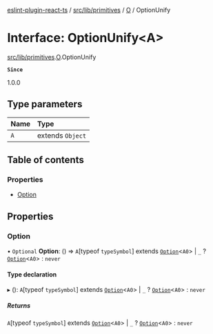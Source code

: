 [eslint-plugin-react-ts](../README.md) / [src/lib/primitives](../modules/src_lib_primitives.md) / [O](../modules/src_lib_primitives.O.md) / OptionUnify

# Interface: OptionUnify<A\>

[src/lib/primitives](../modules/src_lib_primitives.md).[O](../modules/src_lib_primitives.O.md).OptionUnify

**`Since`**

1.0.0

## Type parameters

| Name | Type |
| :------ | :------ |
| `A` | extends `Object` |

## Table of contents

### Properties

- [Option](src_lib_primitives.O.OptionUnify.md#option)

## Properties

### Option

• `Optional` **Option**: () => `A`[typeof `typeSymbol`] extends [`Option`](../modules/src_lib_primitives.O.md#option)<`A0`\> \| `_` ? [`Option`](../modules/src_lib_primitives.O.md#option)<`A0`\> : `never`

#### Type declaration

▸ (): `A`[typeof `typeSymbol`] extends [`Option`](../modules/src_lib_primitives.O.md#option)<`A0`\> \| `_` ? [`Option`](../modules/src_lib_primitives.O.md#option)<`A0`\> : `never`

##### Returns

`A`[typeof `typeSymbol`] extends [`Option`](../modules/src_lib_primitives.O.md#option)<`A0`\> \| `_` ? [`Option`](../modules/src_lib_primitives.O.md#option)<`A0`\> : `never`
